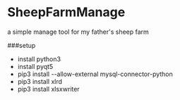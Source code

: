 SheepFarmManage
===============

a simple manage tool for my father's sheep farm

###setup
- install python3
- install pyqt5
- pip3 install --allow-external mysql-connector-python
- pip3 install xlrd
- pip3 install xlsxwriter
